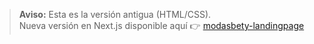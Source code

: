 > **Aviso:** Esta es la versión antigua (HTML/CSS).  
> Nueva versión en Next.js disponible aquí 👉 [modasbety-landingpage](https://github.com/jAlejandroGM/modasbety-landingpage)
